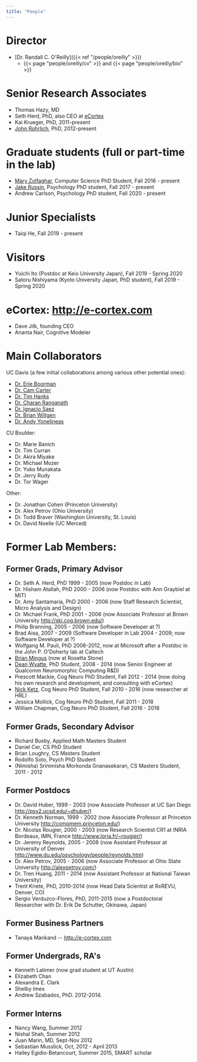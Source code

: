 ```yaml
---
title: "People"
---
```


# Director

* [Dr. Randall C. O'Reilly]({{< ref "/people/oreilly" >}})
    + {{< page "people/oreilly/cv" >}} and {{< page "people/oreilly/bio" >}}

# Senior Research Associates

* Thomas Hazy, MD
* Seth Herd, PhD, also CEO at [eCortex](http://e-cortex.com)
* Kai Krueger, PhD, 2011-present
* [John Rohrlich](https://grey.colorado.edu/CompCogNeuro/index.php/CCNLab/rohrlich), PhD, 2012-present

# Graduate students (full or part-time in the lab)

* [Mary Zolfaghar](https://maryzolfaghar.github.io), Computer Science PhD Student, Fall 2016 - present
* [Jake Russin](https://jlrussin.github.io/), Psychology PhD student, Fall 2017 - present
* Andrew Carlson, Psychology PhD student, Fall 2020 - present

# Junior Specialists

* Taiqi He, Fall 2019 - present

# Visitors

* Yuichi Ito (Postdoc at Keio University Japan), Fall 2019 - Spring 2020
* Satoru Nishiyama (Kyoto University Japan, PhD student), Fall 2019 - Spring 2020

# eCortex: http://e-cortex.com

* Dave Jilk, founding CEO
* Ananta Nair, Cognitive Modeler

# Main Collaborators

UC Davis (a few initial collaborations among various other potential ones):

* [Dr. Erie Boorman](http://ldm.ucdavis.edu)
* [Dr. Cam Carter](https://carterlab.ucdavis.edu/front/index.php)
* [Dr. Tim Hanks](https://hankslab.faculty.ucdavis.edu)
* [Dr. Charan Ranganath](http://dml.ucdavis.edu)
* [Dr. Ignacio Saez](https://saez.faculty.ucdavis.edu)
* [Dr. Brian Wiltgen](https://wiltgenlab.sf.ucdavis.edu)
* [Dr. Andy Yonelineas](https://yonelinas.faculty.ucdavis.edu)

CU Boulder:

* Dr. Marie Banich
* Dr. Tim Curran
* Dr. Akira Miyake 
* Dr. Michael Mozer
* Dr. Yuko Munakata 
* Dr. Jerry Rudy
* Dr. Tor Wager

Other:

* Dr. Jonathan Cohen (Princeton University)
* Dr. Alex Petrov (Ohio University)
* Dr. Todd Braver (Washington University, St. Louis)
* Dr. David Noelle (UC Merced)

# Former Lab Members:

## Former Grads, Primary Advisor

* Dr. Seth A. Herd, PhD 1999 - 2005 (now Postdoc in Lab)
* Dr. Hisham Atallah, PhD 2000 - 2006 (now Postdoc with Ann Graybiel at MIT)
* Dr. Amy Santamaria, PhD 2000 - 2006  (now Staff Research Scientist, Micro Analysis and Design)
* Dr. Michael Frank, PhD 2001 - 2006 (now Associate Professor at Brown University http://ski.cog.brown.edu/)
* Philip Branning, 2005 - 2006 (now Software Developer at ?)
* Brad Aisa, 2007 - 2009 (Software Developer in Lab 2004 - 2009; now Software Developer at ?)
* Wolfgang M. Pauli, PhD 2006-2012, now at Microsoft after a Postdoc in the John P. O'Doherty lab at Caltech
* [Brian Mingus](http://grey.colorado.edu/mingus) (now at Rosetta Stone)
* [Dean Wyatte](http://psych.colorado.edu/~wyatte), PhD Student, 2008 - 2014 (now Senior Engineer at Qualcomm Neuromorphic Computing R&D)
* Prescott Mackie, Cog Neuro PhD Student, Fall 2012 - 2014 (now doing his own research and development, and consulting with eCortex)
* [Nick Ketz](http://psych.colorado.edu/~nike3851), Cog Neuro PhD Student, Fall 2010 - 2016 (now researcher at HRL)
* Jessica Mollick, Cog Neuro PhD Student, Fall 2011 - 2018
* William Chapman, Cog Neuro PhD Student, Fall 2016 - 2018

## Former Grads, Secondary Advisor

* Richard Busby, Applied Math Masters Student
* Daniel Cer, CS PhD Student
* Brian Loughry, CS Masters Student
* Rodolfo Soto, Psych PhD Student
* (Nimisha) Srinimisha Morkonda Gnanasekaran, CS Masters Student, 2011 - 2012

## Former Postdocs

* Dr. David Huber, 1999 - 2003 (now Associate Professor at UC San Diego http://psy2.ucsd.edu/~dhuber/)
* Dr. Kenneth Norman, 1999 - 2002 (now Associate Professor at Princeton University http://compmem.princeton.edu/)
* Dr. Nicolas Rougier, 2000 - 2003 (now Research Scientist CR1 at INRIA Bordeaux, IMN, France http://www.loria.fr/~rougier/)
* Dr. Jeremy Reynolds, 2005 - 2008 (now Assistant Professor at University of Denver http://www.du.edu/psychology/people/reynolds.htm)
* Dr. Alex Petrov, 2005 - 2006 (now Associate Professor at Ohio State University http://alexpetrov.com/)
* Dr. Tren Huang, 2011 - 2014 (now Assistant Professor at National Taiwan University)
* Trent Kriete, PhD, 2010-2014 (now Head Data Scientist at RxREVU, Denver, CO)
* Sergio Verduzco-Flores, PhD, 2011-2015 (now a Postdoctoral Researcher with Dr. Erik De Schutter, Okinawa, Japan)

## Former Business Partners

* Tanaya Mankand -- http://e-cortex.com

## Former Undergrads, RA's

* Kenneth Latimer (now grad student at UT Austin)
* Elizabeth Chan
* Alexandra E. Clark
* Shelby Imes
* Andrew Szabados, PhD. 2012-2014.

## Former Interns

* Nancy Wang, Summer 2012
* Nishal Shah, Summer 2012
* Juan Marin, MD, Sept-Nov 2012
* Sebastian Musslick, Oct, 2012 - April 2013
* Hailey Egidio-Betancourt, Summer 2015, SMART scholar



